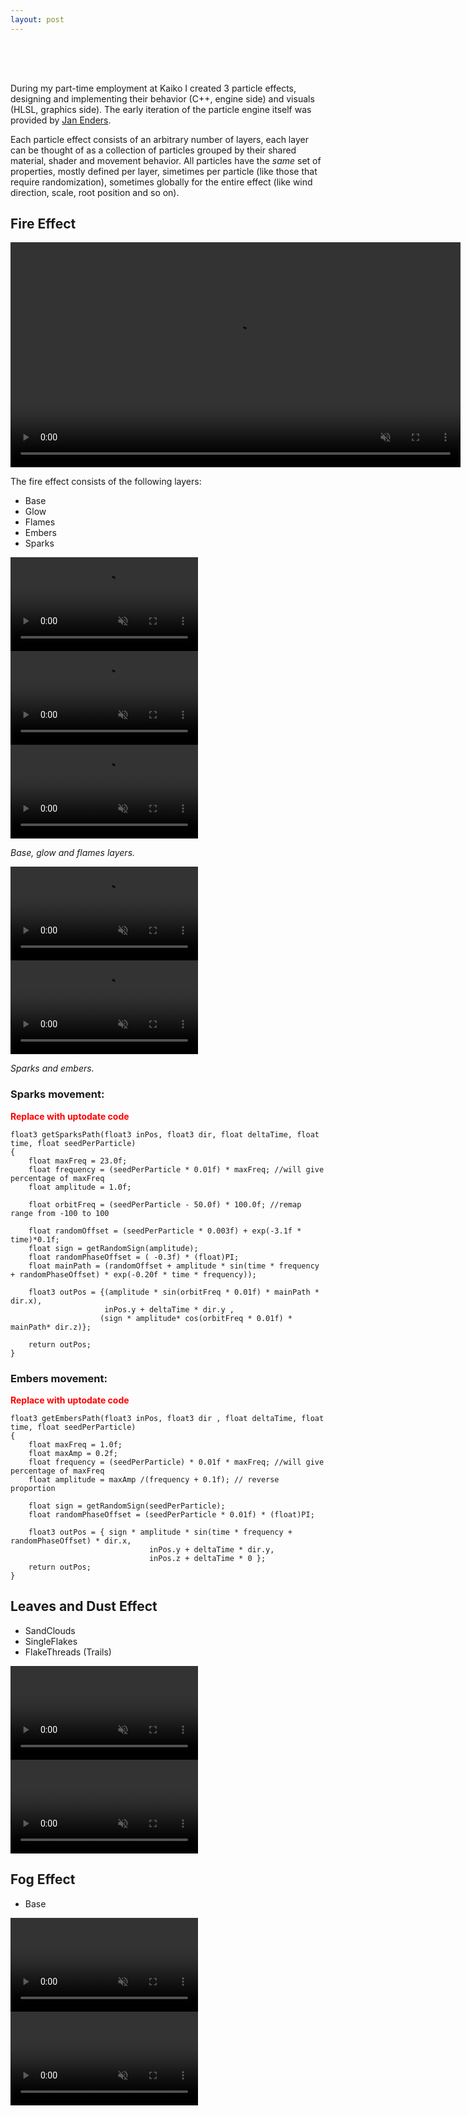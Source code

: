 ```yaml
---
layout: post
---
```


<div style="height: 50px;"></div>

During my part-time employment at Kaiko I created 3 particle effects, designing and implementing their behavior (C++, engine side) and visuals (HLSL, graphics side). The early iteration of the particle engine itself was provided by [Jan Enders](https://aldurethar.github.io/kkp5-particles).

Each particle effect consists of an arbitrary number of layers, each layer can be thought of as a collection of particles grouped by their shared material, shader and movement behavior. All particles have the *same* set of properties, mostly defined per layer, simetimes per particle (like those that require randomization), sometimes globally for the entire effect (like wind direction, scale, root position and so on).

## Fire Effect

<video width="720px" autoplay muted loop >
    <source src="/assets/videos/firefx_f.mp4" type="video/mp4">
</video >

<!-- <div class="video-row vid-2" >
	<video autoplay muted loop controls >
	  <source src="/assets/videos/firefx_f.mp4" type="video/mp4">
	</video >
	<video autoplay muted loop controls >
	  <source src="/assets/videos/embers_f.mp4" type="video/mp4">
	</video >
</div > -->

The fire effect consists of the following layers:
 
 - Base
 - Glow
 - Flames
 - Embers
 - Sparks

<div class="video-row vid-3" >
	<video autoplay muted loop >
	  <source src="/assets/videos/base_f.mp4" type="video/mp4">
	</video >
	<video autoplay muted loop >
	  <source src="/assets/videos/glow_f.mp4" type="video/mp4">
	</video >
	<video autoplay muted loop >
	  <source src="/assets/videos/flames_f.mp4" type="video/mp4">
	</video >
</div >

*Base, glow and flames layers.*


<div class="video-row vid-2" >
	<video autoplay muted loop  >
	  <source src="/assets/videos/sparks_f.mp4" type="video/mp4">
	</video >
	<video autoplay muted loop >
	  <source src="/assets/videos/embers_f.mp4" type="video/mp4">
	</video >
</div >

*Sparks and embers.*

### Sparks movement: 

<span style="color: red; font-weight: bold;">Replace with uptodate code</span>

```
float3 getSparksPath(float3 inPos, float3 dir, float deltaTime, float time, float seedPerParticle) 
{
	float maxFreq = 23.0f;
	float frequency = (seedPerParticle * 0.01f) * maxFreq; //will give percentage of maxFreq
	float amplitude = 1.0f;

	float orbitFreq = (seedPerParticle - 50.0f) * 100.0f; //remap range from -100 to 100

	float randomOffset = (seedPerParticle * 0.003f) + exp(-3.1f * time)*0.1f;
	float sign = getRandomSign(amplitude);
	float randomPhaseOffset = ( -0.3f) * (float)PI;
	float mainPath = (randomOffset + amplitude * sin(time * frequency + randomPhaseOffset) * exp(-0.20f * time * frequency));

	float3 outPos = {(amplitude * sin(orbitFreq * 0.01f) * mainPath * dir.x),
					 inPos.y + deltaTime * dir.y ,
					(sign * amplitude* cos(orbitFreq * 0.01f) * mainPath* dir.z)};

	return outPos;
}

```

### Embers movement: 

<span style="color: red; font-weight: bold;">Replace with uptodate code</span>

```
float3 getEmbersPath(float3 inPos, float3 dir , float deltaTime, float time, float seedPerParticle) 
{
	float maxFreq = 1.0f; 
	float maxAmp = 0.2f; 
	float frequency = (seedPerParticle) * 0.01f * maxFreq; //will give percentage of maxFreq
	float amplitude = maxAmp /(frequency + 0.1f); // reverse proportion

	float sign = getRandomSign(seedPerParticle);
	float randomPhaseOffset = (seedPerParticle * 0.01f) * (float)PI;

	float3 outPos = { sign * amplitude * sin(time * frequency + randomPhaseOffset) * dir.x,
							   inPos.y + deltaTime * dir.y,
							   inPos.z + deltaTime * 0 };
	return outPos;
}
```


## Leaves and Dust Effect

 - SandClouds
 - SingleFlakes
 - FlakeThreads (Trails)

 <div class="video-row vid-2" >
	<video autoplay muted loop>
	  <source src="/assets/videos/dustfx_cr_f.mp4" type="video/mp4">
	</video >
	<video autoplay muted loop>
	  <source src="/assets/videos/dust_cr_f.mp4" type="video/mp4">
	</video >
</div >

## Fog Effect

- Base

 <div class="video-row vid-2" >
	<video autoplay muted loop>
	  <source src="/assets/videos/fogfx_f.mp4" type="video/mp4">
	</video >
	<video autoplay muted loop>
	  <source src="/assets/videos/fog_f.mp4" type="video/mp4">
	</video >
</div >